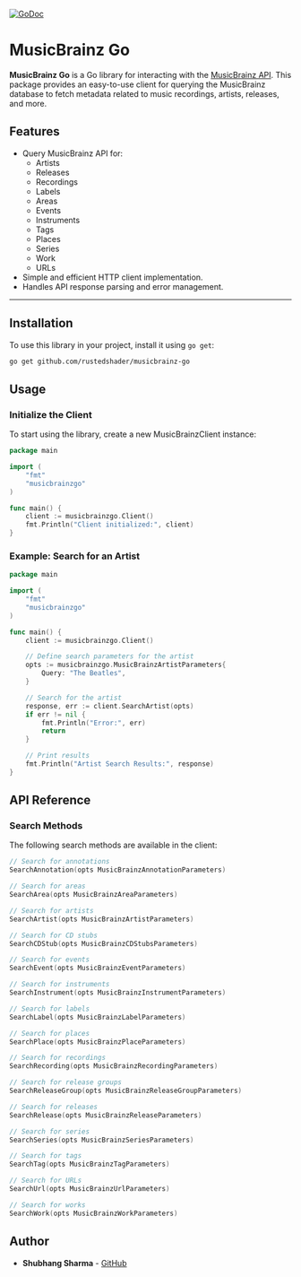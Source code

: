 [![GoDoc](https://godoc.org/github.com/rustedshader/musicbrainz-go?status.svg)](https://godoc.org/github.com/rustedshader/musicbrainz-go)
# MusicBrainz Go

**MusicBrainz Go** is a Go library for interacting with the [MusicBrainz API](https://musicbrainz.org/doc/MusicBrainz_API). This package provides an easy-to-use client for querying the MusicBrainz database to fetch metadata related to music recordings, artists, releases, and more.

## Features

- Query MusicBrainz API for:
  - Artists
  - Releases
  - Recordings
  - Labels
  - Areas
  - Events
  - Instruments
  - Tags
  - Places
  - Series
  - Work
  - URLs
- Simple and efficient HTTP client implementation.
- Handles API response parsing and error management.

---

## Installation

To use this library in your project, install it using `go get`:

```bash
go get github.com/rustedshader/musicbrainz-go
```

## Usage

### Initialize the Client
To start using the library, create a new MusicBrainzClient instance:
```go
package main

import (
	"fmt"
	"musicbrainzgo"
)

func main() {
	client := musicbrainzgo.Client()
	fmt.Println("Client initialized:", client)
}
```

### Example: Search for an Artist
```go
package main

import (
	"fmt"
	"musicbrainzgo"
)

func main() {
	client := musicbrainzgo.Client()

	// Define search parameters for the artist
	opts := musicbrainzgo.MusicBrainzArtistParameters{
		Query: "The Beatles",
	}

	// Search for the artist
	response, err := client.SearchArtist(opts)
	if err != nil {
		fmt.Println("Error:", err)
		return
	}

	// Print results
	fmt.Println("Artist Search Results:", response)
}
```

## API Reference

### Search Methods

The following search methods are available in the client:

```go
// Search for annotations
SearchAnnotation(opts MusicBrainzAnnotationParameters)

// Search for areas
SearchArea(opts MusicBrainzAreaParameters)

// Search for artists
SearchArtist(opts MusicBrainzArtistParameters)

// Search for CD stubs
SearchCDStub(opts MusicBrainzCDStubsParameters)

// Search for events
SearchEvent(opts MusicBrainzEventParameters)

// Search for instruments
SearchInstrument(opts MusicBrainzInstrumentParameters)

// Search for labels
SearchLabel(opts MusicBrainzLabelParameters)

// Search for places
SearchPlace(opts MusicBrainzPlaceParameters)

// Search for recordings
SearchRecording(opts MusicBrainzRecordingParameters)

// Search for release groups
SearchReleaseGroup(opts MusicBrainzReleaseGroupParameters)

// Search for releases
SearchRelease(opts MusicBrainzReleaseParameters)

// Search for series
SearchSeries(opts MusicBrainzSeriesParameters)

// Search for tags
SearchTag(opts MusicBrainzTagParameters)

// Search for URLs
SearchUrl(opts MusicBrainzUrlParameters)

// Search for works
SearchWork(opts MusicBrainzWorkParameters)
```

## Author

- **Shubhang Sharma** - [GitHub](https://github.com/rustedshader)
